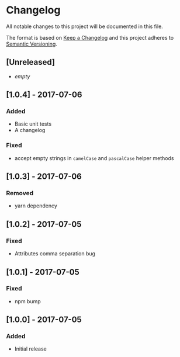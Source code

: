 # Changelog
All notable changes to this project will be documented in this file.

The format is based on [Keep a Changelog](http://keepachangelog.com/en/1.0.0/)
and this project adheres to [Semantic Versioning](http://semver.org/spec/v2.0.0.html).

## [Unreleased]
- _empty_

## [1.0.4] - 2017-07-06
### Added
- Basic unit tests
- A changelog
### Fixed
- accept empty strings in `camelCase` and `pascalCase` helper methods

## [1.0.3] - 2017-07-06
### Removed
- yarn dependency

## [1.0.2] - 2017-07-05
### Fixed
- Attributes comma separation bug

## [1.0.1] - 2017-07-05
### Fixed
- npm bump

## [1.0.0] - 2017-07-05
### Added
- Initial release